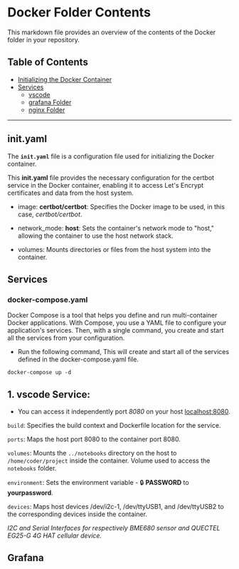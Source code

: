 # Docker Folder Contents

This markdown file provides an overview of the contents of the Docker folder in your repository.

## Table of Contents

- [Initializing the Docker Container](#inityaml)
- [Services](#Services)
  - [vscode ](#1-vscode-service)
  - [grafana Folder](#grafana-folder)
  - [nginx Folder](#nginx-folder)
  
---

## init.yaml
The **`init.yaml`** file is a configuration file used for initializing the Docker container.

This **init.yaml** file provides the necessary configuration for the certbot service in the Docker container, enabling it to access Let's Encrypt certificates and data from the host system.

- image: **certbot/certbot**: Specifies the Docker image to be used, in this case, *certbot/certbot*.

- network_mode: **host**: Sets the container's network mode to "host," allowing the container to use the host network stack.

- volumes: Mounts directories or files from the host system into the container.

## Services
### docker-compose.yaml 

Docker Compose is a tool that helps you define and run multi-container Docker applications. With Compose, you use a YAML file to configure your application's services. Then, with a single command, you create and start all the services from your configuration.


- Run the following command, This will create and start all of the services defined in the docker-compose.yaml file.

`docker-compose up -d`

## 1. vscode Service:

* You can access it independently port *8080* on your host [localhost:8080](http://localhost:8080).

`build`: Specifies the build context and Dockerfile location for the service.

`ports`: Maps the host port 8080 to the container port 8080.

`volumes`: Mounts the `../notebooks` directory on the host to `/home/coder/project` inside the container. Volume used to access the `notebooks` folder.

`environment`: Sets the environment variable 
             - :lock: **PASSWORD** to **yourpassword**.

`devices`: Maps host devices /dev/i2c-1, /dev/ttyUSB1, and /dev/ttyUSB2 to the corresponding devices inside the container.

   *I2C and Serial Interfaces for respectively BME680 sensor and QUECTEL EG25-G 4G HAT cellular device.*


## Grafana



